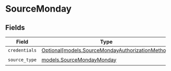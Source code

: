 # SourceMonday


## Fields

| Field                                                                                            | Type                                                                                             | Required                                                                                         | Description                                                                                      |
| ------------------------------------------------------------------------------------------------ | ------------------------------------------------------------------------------------------------ | ------------------------------------------------------------------------------------------------ | ------------------------------------------------------------------------------------------------ |
| `credentials`                                                                                    | [Optional[models.SourceMondayAuthorizationMethod]](../models/sourcemondayauthorizationmethod.md) | :heavy_minus_sign:                                                                               | N/A                                                                                              |
| `source_type`                                                                                    | [models.SourceMondayMonday](../models/sourcemondaymonday.md)                                     | :heavy_check_mark:                                                                               | N/A                                                                                              |